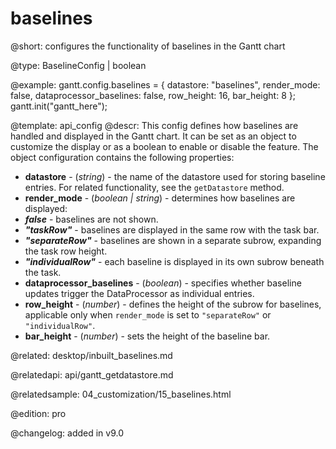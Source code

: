 baselines
=============

@short: configures the functionality of baselines in the Gantt chart

@type: BaselineConfig | boolean


@example:
gantt.config.baselines = {
  datastore: "baselines",
  render_mode: false,
  dataprocessor_baselines: false,
  row_height: 16,
  bar_height: 8
};
gantt.init("gantt_here");

@template: api_config
@descr:
This config defines how baselines are handled and displayed in the Gantt chart. It can be set as an object to customize the display or as a boolean to enable or disable the feature. The object configuration contains the following properties:

-  <span class=subproperty>**datastore**</span> - (*string*) - the name of the datastore used for storing baseline entries. For related functionality, 
see the `getDatastore` method.
-  <span class=subproperty>**render_mode**</span> - (*boolean | string*) - determines how baselines are displayed:
  - **_false_** - baselines are not shown.
  - **_"taskRow"_** - baselines are displayed in the same row with the task bar.
  - **_"separateRow"_** - baselines are shown in a separate subrow, expanding the task row height.
  - **_"individualRow"_** - each baseline is displayed in its own subrow beneath the task.
- <span class=subproperty>**dataprocessor_baselines**</span> - (*boolean*) - specifies whether baseline updates trigger the DataProcessor as individual entries.
- <span class=subproperty>**row_height**</span> - (*number*) - defines the height of the subrow for baselines, applicable only when `render_mode` 
is set to `"separateRow"` or `"individualRow"`.
- <span class=subproperty>**bar_height**</span> -  (*number*) - sets the height of the baseline bar.

@related:
desktop/inbuilt_baselines.md

@relatedapi:
api/gantt_getdatastore.md

@relatedsample:
04_customization/15_baselines.html

@edition: pro

@changelog: added in v9.0
